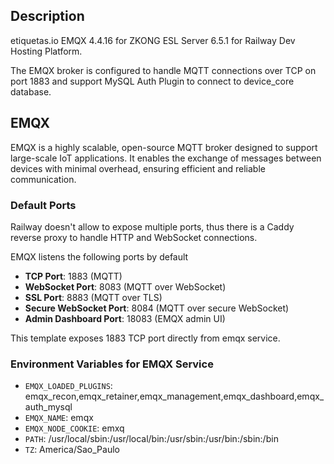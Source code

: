 ## Description

etiquetas.io EMQX 4.4.16 for ZKONG ESL Server 6.5.1 for Railway Dev Hosting Platform. 

The EMQX broker is configured to handle MQTT connections over TCP on port 1883 and support MySQL Auth Plugin to connect to device_core database.

## EMQX

EMQX is a highly scalable, open-source MQTT broker designed to support large-scale IoT applications. It enables the exchange of messages between devices with minimal overhead, ensuring efficient and reliable communication.

### Default Ports

Railway doesn't allow to expose multiple ports, thus there is a Caddy reverse proxy to handle HTTP and WebSocket connections.

EMQX listens the following ports by default

- **TCP Port**: 1883 (MQTT)
- **WebSocket Port**: 8083 (MQTT over WebSocket)
- **SSL Port**: 8883 (MQTT over TLS)
- **Secure WebSocket Port**: 8084 (MQTT over secure WebSocket)
- **Admin Dashboard Port**: 18083 (EMQX admin UI)

This template exposes 1883 TCP port directly from emqx service.

### Environment Variables for EMQX Service

- `EMQX_LOADED_PLUGINS`: emqx_recon,emqx_retainer,emqx_management,emqx_dashboard,emqx_auth_mysql
- `EMQX_NAME`: emqx
- `EMQX_NODE_COOKIE`: emxq
- `PATH`: /usr/local/sbin:/usr/local/bin:/usr/sbin:/usr/bin:/sbin:/bin
- `TZ`: America/Sao_Paulo

